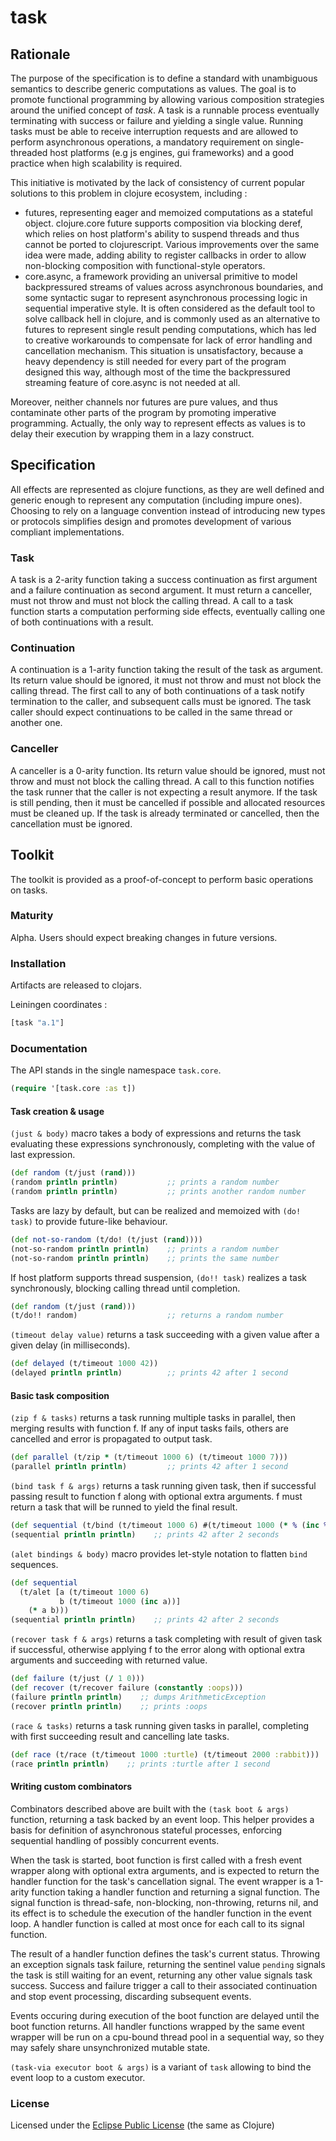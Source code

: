 # task

## Rationale

The purpose of the specification is to define a standard with unambiguous semantics to describe generic computations as values. The goal is to promote functional programming by allowing various composition strategies around the unified concept of *task*. A task is a runnable process eventually terminating with success or failure and yielding a single value. Running tasks must be able to receive interruption requests and are allowed to perform asynchronous operations, a mandatory requirement on single-threaded host platforms (e.g js engines, gui frameworks) and a good practice when high scalability is required.

This initiative is motivated by the lack of consistency of current popular solutions to this problem in clojure ecosystem, including :
* futures, representing eager and memoized computations as a stateful object. clojure.core future supports composition via blocking deref, which relies on host platform's ability to suspend threads and thus cannot be ported to clojurescript. Various improvements over the same idea were made, adding ability to register callbacks in order to allow non-blocking composition with functional-style operators.
* core.async, a framework providing an universal primitive to model backpressured streams of values across asynchronous boundaries, and some syntactic sugar to represent asynchronous processing logic in sequential imperative style. It is often considered as the default tool to solve callback hell in clojure, and is commonly used as an alternative to futures to represent single result pending computations, which has led to creative workarounds to compensate for lack of error handling and cancellation mechanism. This situation is unsatisfactory, because a heavy dependency is still needed for every part of the program designed this way, although most of the time the backpressured streaming feature of core.async is not needed at all.

Moreover, neither channels nor futures are pure values, and thus contaminate other parts of the program by promoting imperative programming. Actually, the only way to represent effects as values is to delay their execution by wrapping them in a lazy construct.

## Specification

All effects are represented as clojure functions, as they are well defined and generic enough to represent any computation (including impure ones). Choosing to rely on a language convention instead of introducing new types or protocols simplifies design and promotes development of various compliant implementations.

### Task
A task is a 2-arity function taking a success continuation as first argument and a failure continuation as second argument. It must return a canceller, must not throw and must not block the calling thread. A call to a task function starts a computation performing side effects, eventually calling one of both continuations with a result.

### Continuation
A continuation is a 1-arity function taking the result of the task as argument. Its return value should be ignored, it must not throw and must not block the calling thread. The first call to any of both continuations of a task notify termination to the caller, and subsequent calls must be ignored. The task caller should expect continuations to be called in the same thread or another one.

### Canceller
A canceller is a 0-arity function. Its return value should be ignored, must not throw and must not block the calling thread. A call to this function notifies the task runner that the caller is not expecting a result anymore. If the task is still pending, then it must be cancelled if possible and allocated resources must be cleaned up. If the task is already terminated or cancelled, then the cancellation must be ignored.

## Toolkit
The toolkit is provided as a proof-of-concept to perform basic operations on tasks.

### Maturity
Alpha. Users should expect breaking changes in future versions.

### Installation
Artifacts are released to clojars.

Leiningen coordinates :
```clj
[task "a.1"]
```

### Documentation
The API stands in the single namespace `task.core`.
```clj
(require '[task.core :as t])
```

#### Task creation & usage
`(just & body)` macro takes a body of expressions and returns the task evaluating these expressions synchronously, completing with the value of last expression.
```clj
(def random (t/just (rand)))
(random println println)           ;; prints a random number
(random println println)           ;; prints another random number
```

Tasks are lazy by default, but can be realized and memoized with `(do! task)` to provide future-like behaviour.
```clj
(def not-so-random (t/do! (t/just (rand))))
(not-so-random println println)    ;; prints a random number
(not-so-random println println)    ;; prints the same number
```

If host platform supports thread suspension, `(do!! task)` realizes a task synchronously, blocking calling thread until completion.
```clj
(def random (t/just (rand)))
(t/do!! random)                    ;; returns a random number
```

`(timeout delay value)` returns a task succeeding with a given value after a given delay (in milliseconds).
```clj
(def delayed (t/timeout 1000 42))
(delayed println println)          ;; prints 42 after 1 second
```

#### Basic task composition
`(zip f & tasks)` returns a task running multiple tasks in parallel, then merging results with function f. If any of input tasks fails, others are cancelled and error is propagated to output task.
```clj
(def parallel (t/zip * (t/timeout 1000 6) (t/timeout 1000 7)))
(parallel println println)         ;; prints 42 after 1 second
```

`(bind task f & args)` returns a task running given task, then if successful passing result to function f along with optional extra arguments. f must return a task that will be runned to yield the final result.
```clj
(def sequential (t/bind (t/timeout 1000 6) #(t/timeout 1000 (* % (inc %)))))
(sequential println println)    ;; prints 42 after 2 seconds
```

`(alet bindings & body)` macro provides let-style notation to flatten `bind` sequences.
```clj
(def sequential
  (t/alet [a (t/timeout 1000 6)
           b (t/timeout 1000 (inc a))]
    (* a b)))
(sequential println println)    ;; prints 42 after 2 seconds
```

`(recover task f & args)` returns a task completing with result of given task if successful, otherwise applying f to the error along with optional extra arguments and succeeding with returned value.
```clj
(def failure (t/just (/ 1 0)))
(def recover (t/recover failure (constantly :oops)))
(failure println println)    ;; dumps ArithmeticException
(recover println println)    ;; prints :oops
```

`(race & tasks)` returns a task running given tasks in parallel, completing with first succeeding result and cancelling late tasks.
```clj
(def race (t/race (t/timeout 1000 :turtle) (t/timeout 2000 :rabbit)))
(race println println)    ;; prints :turtle after 1 second
```

#### Writing custom combinators
Combinators described above are built with the `(task boot & args)` function, returning a task backed by an event loop. This helper provides a basis for definition of asynchronous stateful processes, enforcing sequential handling of possibly concurrent events.

When the task is started, boot function is first called with a fresh event wrapper along with optional extra arguments, and is expected to return the handler function for the task's cancellation signal. The event wrapper is a 1-arity function taking a handler function and returning a signal function. The signal function is thread-safe, non-blocking, non-throwing, returns nil, and its effect is to schedule the execution of the handler function in the event loop. A handler function is called at most once for each call to its signal function.

The result of a handler function defines the task's current status. Throwing an exception signals task failure, returning the sentinel value `pending` signals the task is still waiting for an event, returning any other value signals task success. Success and failure trigger a call to their associated continuation and stop event processing, discarding subsequent events.

Events occuring during execution of the boot function are delayed until the boot function returns. All handler functions wrapped by the same event wrapper will be run on a cpu-bound thread pool in a sequential way, so they may safely share unsynchronized mutable state.

`(task-via executor boot & args)` is a variant of `task` allowing to bind the event loop to a custom executor.

### License
Licensed under the [Eclipse Public License](http://www.eclipse.org/legal/epl-v10.html) (the same as Clojure)
